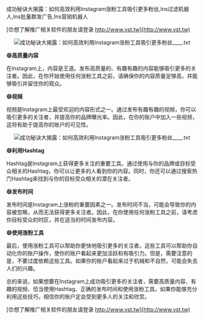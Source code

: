 成功秘诀大揭露：如何高效利用Instagram涨粉工具吸引更多粉丝,Ins过滤机器人,Ins批量群发广告,Ins营销机器人

[😍想了解推广相关软件的朋友请登录 http://www.vst.tw](http://www.vst.tw)

 <center><img src="https://vst.tw/MP4/tuiguang/png/2.png" alt="成功秘诀大揭露：如何高效利用Instagram涨粉工具吸引更多粉丝____.txt"></center>

**😄高质量内容**

在Instagram上，内容是王道。发布高质量的、有趣有趣的内容能够吸引更多的关注者。因此，在你开始使用任何涨粉工具之前，请确保你的内容质量足够高，并能够吸引并留住你的观众。

**😄视频**

视频是Instagram上最受欢迎的内容形式之一。通过发布有趣有趣的视频，你可以吸引更多的关注者，并提高你的品牌曝光率。因此，在你的账户中加入一些视频，这将有助于提高你的账户的可见性。

 <center><img src="https://vst.tw/MP4/tuiguang/png/8.png" alt="成功秘诀大揭露：如何高效利用Instagram涨粉工具吸引更多粉丝____.txt"></center>

**😄利用Hashtag**

Hashtag是Instagram上获得更多关注的重要工具。通过使用与你的品牌或目标受众相关的Hashtag，你可以让更多的人看到你的内容。同时，你还可以通过搜索热门Hashtag来找到与你的目标受众相关的潜在关注者。

**😄发布时间**

发布时间是Instagram上涨粉的重要因素之一。发布时间不当，可能会导致你的内容被忽略，从而无法获得更多关注者。因此，在你使用任何涨粉工具之前，请考虑你目标受众的时区，并在适当的时间发布内容。

**😄使用涨粉工具**

最后，使用涨粉工具可以帮助你更快地吸引更多的关注者。这些工具可以帮助你自动化你的账户操作，使你的账户看起来更加活跃和有吸引力。但是，需要注意的是，不要过度依赖这些工具。如果你的账户看起来过于机械和不自然，可能会失去人们的兴趣。

总的来说，如果想要在Instagram上成功吸引更多的关注者，需要高质量内容、有趣的视频、恰当使用Hashtag、正确的发布时间和使用涨粉工具。如果你能够充分利用这些技巧，相信你的账户定会受到更多人的关注和欣赏。

[😍想了解推广相关软件的朋友请登录 http://www.vst.tw](http://www.vst.tw)



